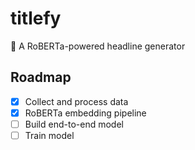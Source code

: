 # titlefy
📜 A RoBERTa-powered headline generator

## Roadmap
- [x] Collect and process data
- [x] RoBERTa embedding pipeline
- [ ] Build end-to-end model
- [ ] Train model
